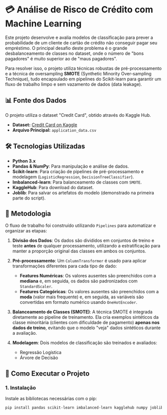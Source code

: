 # 💳 Análise de Risco de Crédito com Machine Learning

Este projeto desenvolve e avalia modelos de classificação para prever a probabilidade de um cliente de cartão de crédito não conseguir pagar seu empréstimo. O principal desafio deste problema é o grande desbalanceamento de classes no dataset, onde o número de "bons pagadores" é muito superior ao de "maus pagadores".

Para resolver isso, o projeto utiliza técnicas robustas de pré-processamento e a técnica de oversampling **SMOTE** (Synthetic Minority Over-sampling Technique), tudo encapsulado em pipelines do Scikit-learn para garantir um fluxo de trabalho limpo e sem vazamento de dados (data leakage).

## 📊 Fonte dos Dados

O projeto utiliza o dataset "Credit Card", obtido através do Kaggle Hub.

* **Dataset:** [Credit Card on Kaggle](https://www.kaggle.com/datasets/mishra5001/credit-card)
* **Arquivo Principal:** `application_data.csv`

## 🛠️ Tecnologias Utilizadas

* **Python 3.x**
* **Pandas & NumPy**: Para manipulação e análise de dados.
* **Scikit-learn**: Para criação de pipelines de pré-processamento e modelagem (`LogisticRegression`, `DecisionTreeClassifier`).
* **Imbalanced-learn**: Para balanceamento de classes com `SMOTE`.
* **KaggleHub**: Para download do dataset.
* **Joblib**: Para salvar os artefatos do modelo (demonstrado na primeira parte do script).

## 🔬 Metodologia

O fluxo de trabalho foi construído utilizando `Pipelines` para automatizar e organizar as etapas:

1.  **Divisão dos Dados**: Os dados são divididos em conjuntos de treino e teste **antes** de qualquer processamento, utilizando a estratificação para manter a proporção original das classes em ambos os conjuntos.

2.  **Pré-processamento**: Um `ColumnTransformer` é usado para aplicar transformações diferentes para cada tipo de dado:
    * **Features Numéricas**: Os valores ausentes são preenchidos com a **mediana** e, em seguida, os dados são padronizados com `StandardScaler`.
    * **Features Categóricas**: Os valores ausentes são preenchidos com a **moda** (valor mais frequente) e, em seguida, as variáveis são convertidas em formato numérico usando `OneHotEncoder`.

3.  **Balanceamento de Classes (SMOTE)**: A técnica SMOTE é integrada diretamente ao pipeline de treinamento. Ela cria exemplos sintéticos da classe minoritária (clientes com dificuldade de pagamento) **apenas nos dados de treino**, evitando que o modelo "veja" dados sintéticos durante a avaliação.

4.  **Modelagem**: Dois modelos de classificação são treinados e avaliados:
    * Regressão Logística
    * Árvore de Decisão

## 🚀 Como Executar o Projeto

### 1. Instalação

Instale as bibliotecas necessárias com o pip:
```bash
pip install pandas scikit-learn imbalanced-learn kagglehub numpy joblib matplotlib
